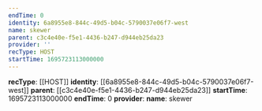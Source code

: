 ```yaml
---
endTime: 0
identity: 6a8955e8-844c-49d5-b04c-5790037e06f7-west
name: skewer
parent: c3c4e40e-f5e1-4436-b247-d944eb25da23
provider: ''
recType: HOST
startTime: 1695723113000000
---
```

**recType**: [[HOST]]
**identity**: [[6a8955e8-844c-49d5-b04c-5790037e06f7-west]]
**parent**: [[c3c4e40e-f5e1-4436-b247-d944eb25da23]]
**startTime**: 1695723113000000
**endTime**: 0
**provider**: 
**name**: skewer